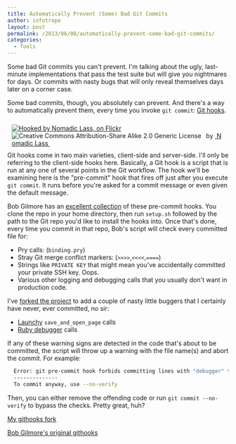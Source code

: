 ```yaml
---
title: Automatically Prevent (Some) Bad Git Commits
author: infotrope
layout: post
permalink: /2013/06/08/automatically-prevent-some-bad-git-commits/
categories:
  - Tools
---
```

Some bad Git commits you can't prevent. I'm talking about the ugly, last-minute implementations that pass the test suite but will give you nightmares for days. Or commits with nasty bugs that will only reveal themselves days later on a corner case.

Some bad commits, though, you absolutely can prevent. And there's a way to automatically prevent them, every time you invoke `git commit`: [Git hooks][1].

<div style="float:right; padding:10px" about='http://farm7.static.flickr.com/6003/5983674326_98267a75dd_m.jpg'>
  <a href='http://www.flickr.com/photos/nomadic_lass/5983674326/' target='_blank'><img xmlns:dct='http://purl.org/dc/terms/' href='http://purl.org/dc/dcmitype/StillImage' rel='dct:type' src='http://farm7.static.flickr.com/6003/5983674326_98267a75dd_m.jpg' alt='Hooked by Nomadic Lass, on Flickr' title='Hooked by Nomadic Lass, on Flickr' border='0' /></a><br /><a rel='license' href='http://creativecommons.org/licenses/by-sa/2.0/' target='_blank'><img src='http://i.creativecommons.org/l/by-sa/2.0/80x15.png' alt='Creative Commons Attribution-Share Alike 2.0 Generic License' title='Creative Commons Attribution-Share Alike 2.0 Generic License' border='0' align='left' /></a>&nbsp;&nbsp;by&nbsp;<a href='http://www.flickr.com/people/nomadic_lass/' target='_blank'>&nbsp;</a><a xmlns:cc='http://creativecommons.org/ns#' rel='cc:attributionURL' property='cc:attributionName' href='http://www.flickr.com/people/nomadic_lass/' target='_blank'>Nomadic Lass</a><a href='http://www.imagecodr.org/' target='_blank'>&nbsp;</a>
</div>

Git hooks come in two main varieties, client-side and server-side. I'll only be referring to the client-side hooks here. Basically, a Git hook is a script that is run at any one of several points in the Git workflow. The hook we'll be examining here is the "pre-commit" hook that fires off just after you execute `git commit`. It runs before you're asked for a commit message or even given the default message.

Bob Gilmore has an <a href="https://github.com/bobgilmore/githooks" rel="nofollow">excellent collection</a> of these pre-commit hooks. You clone the repo in your home directory, then run `setup.sh` followed by the path to the Git repo you'd like to install the hooks into. Once that's done, every time you commit in that repo, Bob's script will check every committed file for:

*   Pry calls: (`binding.pry`)
*   Stray Git merge conflict markers: (`>>>>`,`<<<<`,`====`)
*   Strings like `PRIVATE KEY` that might mean you've accidentally committed your private SSH key. Oops.
*   Various other logging and debugging calls that you usually don't want in production code.

I've <a href="https://github.com/chronophasiac/githooks" rel="nofollow">forked the project</a> to add a couple of nasty little buggers that I certainly have never, ever committed, no sir:

*   [Launchy][2] `save_and_open_page` calls
*   [Ruby debugger][3] calls

If any of these warning signs are detected in the code that's about to be committed, the script will throw up a warning with the file name(s) and abort the commit. For example:

```bash
  Error: git pre-commit hook forbids committing lines with "debugger" to spec/features/test_spec.rb
  --------------
  To commit anyway, use --no-verify
```

Then, you can either remove the offending code or run `git commit --no-verify` to bypass the checks. Pretty great, huh?

[My githooks fork][4]

[Bob Gilmore's original githooks][5]

[1]: http://git-scm.com/book/en/Customizing-Git-Git-Hooks
[2]: http://rubygems.org/gems/launchy
[3]: https://github.com/cldwalker/debugger
[4]: https://github.com/chronophasiac/githooks
[5]: https://github.com/bobgilmore/githooks
